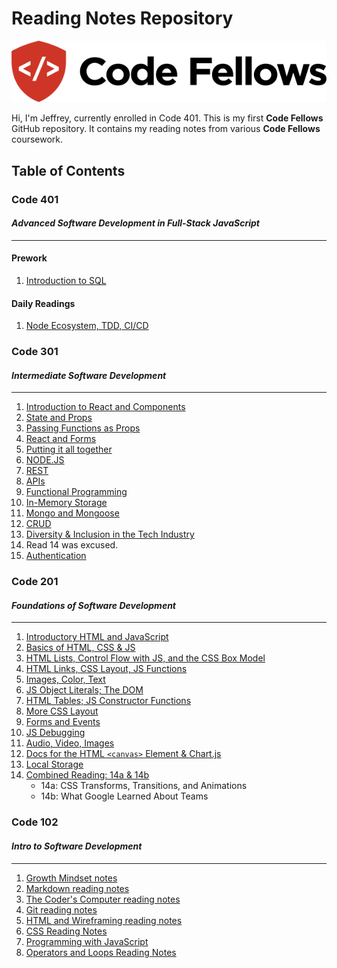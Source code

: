 # Reading Notes Repository

![Code Fellows Logo](CodeFellowsLogo.png)

Hi, I'm Jeffrey, currently enrolled in Code 401. This is my first **Code Fellows** GitHub repository. It contains my reading notes from various **Code Fellows** coursework.

## Table of Contents

### Code 401

#### *Advanced Software Development in Full-Stack JavaScript*

---

#### Prework

1. [Introduction to SQL](https://jeffreyjtech.github.io/reading-notes/code401/prework-sql)

#### Daily Readings

1. [Node Ecosystem, TDD, CI/CD](https://jeffreyjtech.github.io/reading-notes/code401/class-01)

### Code 301

#### *Intermediate Software Development*

---

1. [Introduction to React and Components](https://jeffreyjtech.github.io/reading-notes/code301/class-01)
2. [State and Props](https://jeffreyjtech.github.io/reading-notes/code301/class-02)
3. [Passing Functions as Props](https://jeffreyjtech.github.io/reading-notes/code301/class-03)
4. [React and Forms](https://jeffreyjtech.github.io/reading-notes/code301/class-04)
5. [Putting it all together](https://jeffreyjtech.github.io/reading-notes/code301/class-05)
6. [NODE.JS](https://jeffreyjtech.github.io/reading-notes/code301/class-06)
7. [REST](https://jeffreyjtech.github.io/reading-notes/code301/class-07)
8. [APIs](https://jeffreyjtech.github.io/reading-notes/code301/class-08)
9. [Functional Programming](https://jeffreyjtech.github.io/reading-notes/code301/class-09)
10. [In-Memory Storage](https://jeffreyjtech.github.io/reading-notes/code301/class-10)
11. [Mongo and Mongoose](https://jeffreyjtech.github.io/reading-notes/code301/class-11)
12. [CRUD](https://jeffreyjtech.github.io/reading-notes/code301/class-12)
13. [Diversity & Inclusion in the Tech Industry](https://jeffreyjtech.github.io/reading-notes/code301/class-13)
14. Read 14 was excused.
15. [Authentication](https://jeffreyjtech.github.io/reading-notes/code301/class-15)

### Code 201

#### *Foundations of Software Development*

---

1. [Introductory HTML and JavaScript](https://jeffreyjtech.github.io/reading-notes/code201/class-01)
2. [Basics of HTML, CSS & JS](https://jeffreyjtech.github.io/reading-notes/code201/class-02)
3. [HTML Lists, Control Flow with JS, and the CSS Box Model](https://jeffreyjtech.github.io/reading-notes/code201/class-03)
4. [HTML Links, CSS Layout, JS Functions](https://jeffreyjtech.github.io/reading-notes/code201/class-04)
5. [Images, Color, Text](https://jeffreyjtech.github.io/reading-notes/code201/class-05)
6. [JS Object Literals; The DOM](https://jeffreyjtech.github.io/reading-notes/code201/class-06)
7. [HTML Tables; JS Constructor Functions](https://jeffreyjtech.github.io/reading-notes/code201/class-07)
8. [More CSS Layout](https://jeffreyjtech.github.io/reading-notes/code201/class-08)
9. [Forms and Events](https://jeffreyjtech.github.io/reading-notes/code201/class-09)
10. [JS Debugging](https://jeffreyjtech.github.io/reading-notes/code201/class-10)
11. [Audio, Video, Images](https://jeffreyjtech.github.io/reading-notes/code201/class-11)
12. [Docs for the HTML `<canvas>` Element & Chart.js](https://jeffreyjtech.github.io/reading-notes/code201/class-12)
13. [Local Storage](https://jeffreyjtech.github.io/reading-notes/code201/class-13)
14. [Combined Reading: 14a & 14b](https://jeffreyjtech.github.io/reading-notes/code201/class-14)
    - 14a: CSS Transforms, Transitions, and Animations
    - 14b: What Google Learned About Teams

### Code 102

#### *Intro to Software Development*

---

1. [Growth Mindset notes](https://jeffreyjtech.github.io/reading-notes/code102/growth-mindset-notes-lab01b)
2. [Markdown reading notes](https://jeffreyjtech.github.io/reading-notes/code102/markdown-notes-read01)
3. [The Coder's Computer reading notes](https://jeffreyjtech.github.io/code102/reading-notes/coders-computer-notes-read02)
4. [Git reading notes](https://jeffreyjtech.github.io/reading-notes/code102/git-notes-read03)
5. [HTML and Wireframing reading notes](https://jeffreyjtech.github.io/code102/reading-notes/html-notes-read04)
6. [CSS Reading Notes](https://jeffreyjtech.github.io/reading-notes/code102/CSS-reading-notes-read05)
7. [Programming with JavaScript](https://jeffreyjtech.github.io/reading-notes/code102/programming-with-JavaScript-read07)
8. [Operators and Loops Reading Notes](https://jeffreyjtech.github.io/reading-notes/code102/operators-and-loops-read08)
